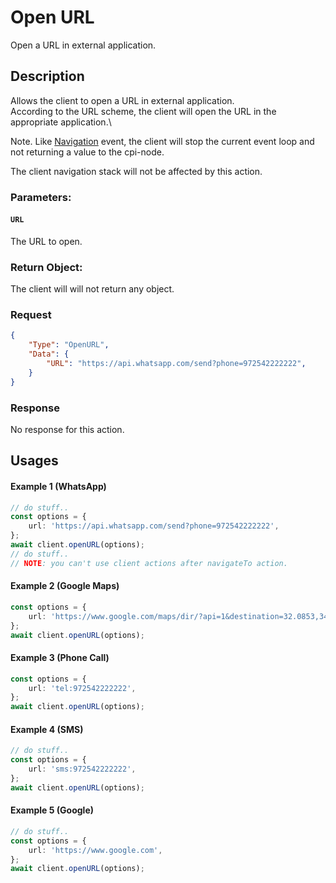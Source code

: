 # Open URL
Open a URL in external application.
## Description
Allows the client to open a URL in external application.\
According to the URL scheme, the client will open the URL in the appropriate application.\


Note. Like [Navigation](navigation.md) event, the client will stop the current event loop and not returning a value to the cpi-node.

The client navigation stack will not be affected by this action.



### Parameters:

#### ```URL```
The URL to open.



### Return Object:
The client will will not return any object.

### Request 
```json
{
    "Type": "OpenURL",
    "Data": {
        "URL": "https://api.whatsapp.com/send?phone=972542222222",
    }    
}
```

### Response
No response for this action.


## Usages

#### Example 1 (WhatsApp)
```typescript
// do stuff..
const options = {
    url: 'https://api.whatsapp.com/send?phone=972542222222',
};
await client.openURL(options);
// do stuff..
// NOTE: you can't use client actions after navigateTo action.
```

#### Example 2 (Google Maps)
```typescript
const options = {
    url: 'https://www.google.com/maps/dir/?api=1&destination=32.0853,34.7818',
};
await client.openURL(options);
```

#### Example 3 (Phone Call)
```typescript
const options = {
    url: 'tel:972542222222',
};
await client.openURL(options);
```

#### Example 4 (SMS)
```typescript
// do stuff..
const options = {
    url: 'sms:972542222222',
};
await client.openURL(options);
```

#### Example 5 (Google)
```typescript
// do stuff..
const options = {
    url: 'https://www.google.com',
};
await client.openURL(options);
```